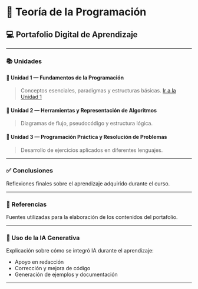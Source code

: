 # 📘 Teoría de la Programación  
## 💻 Portafolio Digital de Aprendizaje

---

### 📚 Unidades

#### 🧩 Unidad 1 — Fundamentos de la Programación
> Conceptos esenciales, paradigmas y estructuras básicas.
[Ir a la Unidad 1](./unidad1.md)

#### 🔧 Unidad 2 — Herramientas y Representación de Algoritmos
> Diagramas de flujo, pseudocódigo y estructura lógica.

#### 🧠 Unidad 3 — Programación Práctica y Resolución de Problemas
> Desarrollo de ejercicios aplicados en diferentes lenguajes.

---

### ✅ Conclusiones
Reflexiones finales sobre el aprendizaje adquirido durante el curso.

---

### 📖 Referencias
Fuentes utilizadas para la elaboración de los contenidos del portafolio.

---

### 🤖 Uso de la IA Generativa
Explicación sobre cómo se integró IA durante el aprendizaje:
- Apoyo en redacción
- Corrección y mejora de código
- Generación de ejemplos y documentación

---
